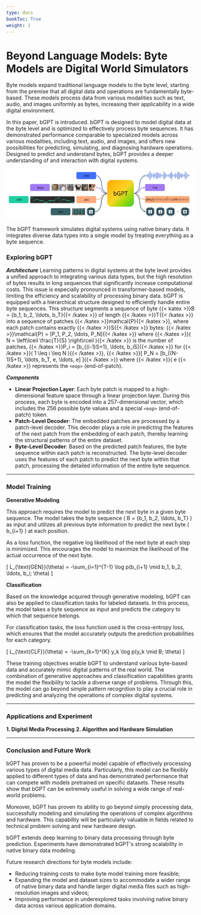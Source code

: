 ```yaml
---
type: docs
bookToc: True
weight: 1
---
```


# **Beyond Language Models: Byte Models are Digital World Simulators**

Byte models expand traditional language models to the byte level, starting from the premise that all digital data and operations are fundamentally byte-based. These models process data from various modalities such as text, audio, and images uniformly as bytes, increasing their applicability in a wide digital environment.

In this paper, bGPT is introduced. bGPT is designed to model digital data at the byte level and is optimized to effectively process byte sequences. It has demonstrated performance comparable to specialized models across various modalities, including text, audio, and images, and offers new possibilities for predicting, simulating, and diagnosing hardware operations. Designed to predict and understand bytes, bGPT provides a deeper understanding of and interaction with digital systems.
<p align="center">
    <img src=framework.JPG width="800"> 
</p>
The bGPT framework simulates digital systems using native binary data. It integrates diverse data types into a single model by treating everything as a byte sequence.

### **Exploring bGPT**
***Architecture*** 
Learning patterns in digital systems at the byte level provides a unified approach to integrating various data types, but the high resolution of bytes results in long sequences that significantly increase computational costs. This issue is especially pronounced in transformer-based models, limiting the efficiency and scalability of processing binary data.
bGPT is equipped with a hierarchical structure designed to efficiently handle entire byte sequences. This structure segments a sequence of byte 
{{< katex >}}B = \{b_1, b_2, \ldots, b_T\}{{< /katex >}} of length {{< /katex >}}T{{< /katex >}} into a sequence of patches {{< /katex >}}mathcal{P}{{< /katex >}}, where each patch contains exactly {{< /katex >}}S{{< /katex >}} bytes:
{{< /katex >}}\mathcal{P} = [P_1, P_2, \ldots, P_N]{{< /katex >}} where {{< /katex >}}( N = \left\lceil \frac{T}{S} \right\rceil \){{< /katex >}} is the number of patches,
{{< /katex >}}P_i = [b_{(i-1)S+1}, \ldots, b_iS]{{< /katex >}} for {{< /katex >}}\( 1 \leq i \leq N \){{< /katex >}}, {{< /katex >}}\[ P_N = [b_{(N-1)S+1}, \ldots, b_T, e, \ldots, e] \]{{< /katex >}} where {{< /katex >}}\( e \{{< /katex >}} represents the `<eop>` (end-of-patch).

***Components***
- **Linear Projection Layer**: Each byte patch is mapped to a high-dimensional feature space through a linear projection layer. During this process, each byte is encoded into a 257-dimensional vector, which includes the 256 possible byte values and a special `<eop>` (end-of-patch) token.
- **Patch-Level Decoder**: The embedded patches are processed by a patch-level decoder. This decoder plays a role in predicting the features of the next patch from the embedding of each patch, thereby learning the structural patterns of the entire dataset.
- **Byte-Level Decoder**: Based on the predicted patch features, the byte sequence within each patch is reconstructed. The byte-level decoder uses the features of each patch to predict the next byte within that patch, processing the detailed information of the entire byte sequence.
***
### Model Training
**Generative Modeling**

This approach requires the model to predict the next byte in a given byte sequence. The model takes the byte sequence \( B = \{b_1, b_2, \ldots, b_T\} \) as input and utilizes all previous byte information to predict the next byte \( b_{i+1} \) at each position.

As a loss function, the negative log likelihood of the next byte at each step is minimized. This encourages the model to maximize the likelihood of the actual occurrence of the next byte.

\[ L_{\text{GEN}}(\theta) = -\sum_{i=1}^{T-1} \log p(b_{i+1} \mid b_1, b_2, \ldots, b_i; \theta) \]

**Classification**

Based on the knowledge acquired through generative modeling, bGPT can also be applied to classification tasks for labeled datasets. In this process, the model takes a byte sequence as input and predicts the category to which that sequence belongs.

For classification tasks, the loss function used is the cross-entropy loss, which ensures that the model accurately outputs the prediction probabilities for each category.

\[ L_{\text{CLF}}(\theta) = -\sum_{k=1}^{K} y_k \log p(y_k \mid B; \theta) \]

These training objectives enable bGPT to understand various byte-based data and accurately mimic digital patterns of the real world. The combination of generative approaches and classification capabilities grants the model the flexibility to tackle a diverse range of problems. Through this, the model can go beyond simple pattern recognition to play a crucial role in predicting and analyzing the operations of complex digital systems.
***
### Applications and Experiment 
**1. Digital Media Processing**
**2. Algorithm and Hardware Simulation**
***
### Conclusion and Future Work 

bGPT has proven to be a powerful model capable of effectively processing various types of digital media data. Particularly, this model can be flexibly applied to different types of data and has demonstrated performance that can compete with models pretrained on specific datasets. These results show that bGPT can be extremely useful in solving a wide range of real-world problems.

Moreover, bGPT has proven its ability to go beyond simply processing data, successfully modeling and simulating the operations of complex algorithms and hardware. This capability will be particularly valuable in fields related to technical problem solving and new hardware design.

bGPT extends deep learning to binary data processing through byte prediction. Experiments have demonstrated bGPT's strong scalability in native binary data modeling.

Future research directions for byte models include:

- Reducing training costs to make byte model training more feasible;
- Expanding the model and dataset sizes to accommodate a wider range of native binary data and handle larger digital media files such as high-resolution images and videos;
- Improving performance in underexplored tasks involving native binary data across various application domains.

